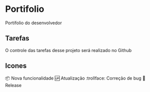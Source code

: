 # Portifolio

Portifolio do desenvolvedor

## Tarefas

O controle das tarefas desse projeto será realizado no Github

## Icones

:package: Nova funcionalidade
:up: Atualização
:trollface: Correção de bug
:checkered_flag: Release